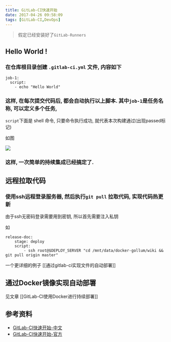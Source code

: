 ```yaml
---
title: GitLab-CI快速开始
date: 2017-04-26 09:58:09
tags: [GitLab-CI,DevOps]
---
```


> 假定已经安装好了`GitLab-Runners`

## Hello World !
###  在仓库根目录创建 `.gitlab-ci.yml` 文件, 内容如下

```
job-1:
  script:
    - echo "Hello World"
```

### 这样, 在每次提交代码后, 都会自动执行以上脚本. 其中`job-1`是任务名称, 可以定义多个任务,
`script`下面是 shell 命令, 只要命令执行成功, 就代表本次构建通过(出现passed标记)

如图

![](http://ww1.sinaimg.cn/large/675eb504gy1fezux5o1v6j21200dejur.jpg)


### 这样, 一次简单的持续集成已经搞定了.


## 远程拉取代码

### 使用ssh远程登录服务器, 然后执行`git pull` 拉取代码, 实现代码热更新

由于ssh无密码登录需要用到密钥, 所以首先需要注入私钥
 
如

```
release-doc:
    stage: deploy
    script:
        - ssh root@$DEPLOY_SERVER "cd /mnt/data/docker-gollum/wiki && git pull origin master"

````

一个更详细的例子 [[通过gitlab-ci实现文件的自动部署]]

## 通过Docker镜像实现自动部署

见文章 [[GitLab-CI使用Docker进行持续部署]]

## 参考资料

+ [GitLab-CI快速开始-中文](https://docs.gitlab.com.cn/ce/ci/quick_start/README.html)
+ [GitLab-CI快速开始-官方](https://docs.gitlab.com/ce/ci/quick_start/README.html)
